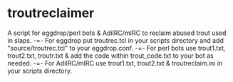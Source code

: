 # troutreclaimer
A script for eggdrop/perl bots & AdiIRC/mIRC to reclaim abused trout used in slaps.
-=-
For eggdrop put troutrec.tcl in your scripts directory and add "source/troutrec.tcl" to your eggdrop.conf.
-=-
For perl bots use trout1.txt, trout2.txt, troutr.txt & add the code within trout_code.txt to your bot as needed.
-=-
For AdiIRC/mIRC use trout1.txt, trout2.txt & troutreclaim.ini in your scripts directory.

